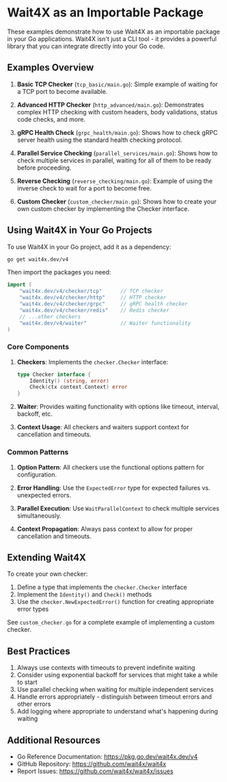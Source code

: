 # Wait4X as an Importable Package

These examples demonstrate how to use Wait4X as an importable package in your Go applications. Wait4X isn't just a CLI tool - it provides a powerful library that you can integrate directly into your Go code.

## Examples Overview

1. **Basic TCP Checker** (`tcp_basic/main.go`): Simple example of waiting for a TCP port to become available.

2. **Advanced HTTP Checker** (`http_advanced/main.go`): Demonstrates complex HTTP checking with custom headers, body validations, status code checks, and more.

3. **gRPC Health Check** (`grpc_health/main.go`): Shows how to check gRPC server health using the standard health checking protocol.

4. **Parallel Service Checking** (`parallel_services/main.go`): Shows how to check multiple services in parallel, waiting for all of them to be ready before proceeding.

5. **Reverse Checking** (`reverse_checking/main.go`): Example of using the inverse check to wait for a port to become free.

6. **Custom Checker** (`custom_checker/main.go`): Shows how to create your own custom checker by implementing the Checker interface.

## Using Wait4X in Your Go Projects

To use Wait4X in your Go project, add it as a dependency:

```bash
go get wait4x.dev/v4
```

Then import the packages you need:

```go
import (
    "wait4x.dev/v4/checker/tcp"      // TCP checker
    "wait4x.dev/v4/checker/http"     // HTTP checker
    "wait4x.dev/v4/checker/grpc"     // gRPC health checker
    "wait4x.dev/v4/checker/redis"    // Redis checker
    // ...other checkers
    "wait4x.dev/v4/waiter"           // Waiter functionality
)
```

### Core Components

1. **Checkers**: Implements the `checker.Checker` interface:
   ```go
   type Checker interface {
       Identity() (string, error)
       Check(ctx context.Context) error
   }
   ```

2. **Waiter**: Provides waiting functionality with options like timeout, interval, backoff, etc.

3. **Context Usage**: All checkers and waiters support context for cancellation and timeouts.

### Common Patterns

1. **Option Pattern**: All checkers use the functional options pattern for configuration.

2. **Error Handling**: Use the `ExpectedError` type for expected failures vs. unexpected errors.

3. **Parallel Execution**: Use `WaitParallelContext` to check multiple services simultaneously.

4. **Context Propagation**: Always pass context to allow for proper cancellation and timeouts.

## Extending Wait4X

To create your own checker:

1. Define a type that implements the `checker.Checker` interface
2. Implement the `Identity()` and `Check()` methods
3. Use the `checker.NewExpectedError()` function for creating appropriate error types

See `custom_checker.go` for a complete example of implementing a custom checker.

## Best Practices

1. Always use contexts with timeouts to prevent indefinite waiting
2. Consider using exponential backoff for services that might take a while to start
3. Use parallel checking when waiting for multiple independent services
4. Handle errors appropriately - distinguish between timeout errors and other errors
5. Add logging where appropriate to understand what's happening during waiting

## Additional Resources

- Go Reference Documentation: https://pkg.go.dev/wait4x.dev/v4
- GitHub Repository: https://github.com/wait4x/wait4x
- Report Issues: https://github.com/wait4x/wait4x/issues